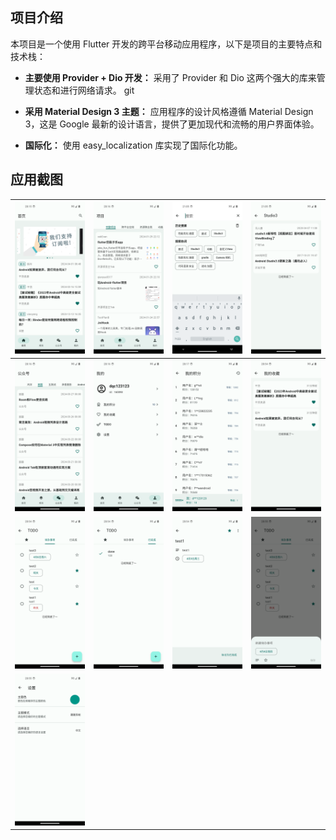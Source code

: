 ## 项目介绍

本项目是一个使用 Flutter 开发的跨平台移动应用程序，以下是项目的主要特点和技术栈：

- **主要使用 Provider + Dio 开发：** 采用了 Provider 和 Dio 这两个强大的库来管理状态和进行网络请求。
git 
- **采用 Material Design 3 主题：** 应用程序的设计风格遵循 Material Design 3，这是 Google 最新的设计语言，提供了更加现代和流畅的用户界面体验。

- **国际化：** 使用 easy_localization 库实现了国际化功能。

## 应用截图

| ![Screenshot 1](./assets/images/1.png) | ![Screenshot 2](./assets/images/2.png) | ![Screenshot 1_1](./assets/images/1_1.png) | ![Screenshot 1_2](./assets/images/1_2.png) |
|----------------------------------------|----------------------------------------|--------------------------------------------|--------------------------------------------|
| ![Screenshot 3](./assets/images/3.png) | ![Screenshot 4](./assets/images/4.png) | ![Screenshot 5](./assets/images/5.png)     | ![Screenshot 6](./assets/images/6.png)     |
| ![Screenshot 7](./assets/images/7.png) | ![Screenshot 8](./assets/images/8.png) | ![Screenshot 9](./assets/images/9.png)     | ![Screenshot 10](./assets/images/10.png)   |
| ![Screenshot 11](./assets/images/11.png) | |                                            |                                            |